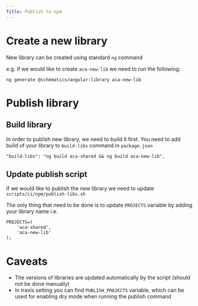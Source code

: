 ```yaml
---
Title: Publish to npm
---
```


# Create a new library

New library can be created using standard `ng` command

e.g. if we would like to create `aca-new-lib` we need to run the following:

```
ng generate @schematics/angular:library aca-new-lib
```

# Publish library

## Build library
In order to publish new library, we need to build it first. You need to add build of your library to `build-libs` command in `package.json`

```
"build-libs": "ng build aca-shared && ng build aca-new-lib",
```

## Update publish script
If we would like to publish the new library we need to update `scripts/ci/npm/publish-libs.sh`

The only thing that need to be done is to update `PROJECTS` variable by adding your library name i.e.

```
PROJECTS=(
    'aca-shared',
    'aca-new-lib'
);
```
# Caveats
- The versions of libraries are updated automatically by the script (should not be done manually)
- In travis setting you can find `PUBLISH_PROJECTS` variable, which can be used for enabling dry mode when running the publish command
